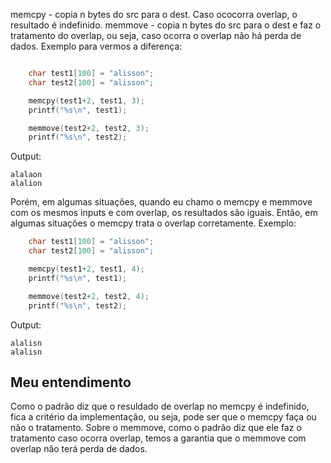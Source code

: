 memcpy - copia n bytes do src para o dest. Caso ococorra overlap, o resultado é indefinido.
memmove - copia n bytes do src para o dest e faz o tratamento do overlap, ou seja, caso ocorra o overlap não há perda de dados. Exemplo para vermos a diferença:

```c

	char test1[100] = "alisson";
	char test2[100] = "alisson";

	memcpy(test1+2, test1, 3);
	printf("%s\n", test1);

	memmove(test2+2, test2, 3);
	printf("%s\n", test2);
```

Output:
```
alalaon
alalion
```

Porém, em algumas situações, quando eu chamo o memcpy e memmove com os mesmos inputs e com overlap, os resultados são iguais. Então, em algumas situações o memcpy trata o overlap corretamente. Exemplo:

```c
	char test1[100] = "alisson";
	char test2[100] = "alisson";

	memcpy(test1+2, test1, 4);
	printf("%s\n", test1);

	memmove(test2+2, test2, 4);
	printf("%s\n", test2);
```

Output:

```
alalisn
alalisn
```

## Meu entendimento
Como o padrão diz que o resuldado de overlap no memcpy é indefinido, fica a critério da implementação, ou seja, pode ser que o memcpy faça ou não o tratamento. Sobre o memmove, como o padrão diz que ele faz o tratamento caso ocorra overlap, temos a garantia que o memmove com overlap não terá perda de dados.

